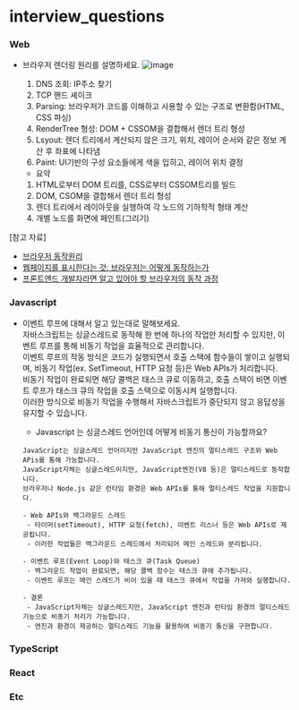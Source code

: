 # interview_questions

### Web
- 브라우저 렌더링 원리를 설명하세요.
   ![image](https://github.com/user-attachments/assets/01d43587-bd6d-4244-8b5d-c4dd3b0c93a0)
  1. DNS 조회: IP주소 찾기
  2. TCP 핸드 셰이크
  3. Parsing: 브라우저가 코드를 이해하고 사용할 수 있는 구조로 변환함(HTML, CSS 파싱)
  4. RenderTree 형성: DOM + CSSOM을 결합해서 렌더 트리 형성
  5. Lsyout: 렌더 트리에서 계산되지 않은 크기, 위치, 레이어 순서와 같은 정보 계산 후 좌표에 나타냄
  6. Paint: UI기반의 구성 요소들에게 색을 입히고, 레이어 위치 결정
     
  - 요약
  1. HTML로부터 DOM 트리를, CSS로부터 CSSOM트리를 빌드
  2. DOM, CSOM을 결합해서 렌더 트리 형성
  3. 렌더 트리에서 레이아웃을 실행하여 각 노드의 기하학적 형태 계산
  4. 개별 노드를 화면에 페인트(그리기)
     
[참고 자료]
- [브라우저 동작원리](https://poiemaweb.com/js-browser)
- [웹페이지를 표시한다는 것: 브라우저는 어떻게 동작하는가](https://developer.mozilla.org/ko/docs/Web/Performance/How_browsers_work)
- [프론트엔드 개발자라면 알고 있어야 할 브라우저의 동작 과정](https://yozm.wishket.com/magazine/detail/1338/)
  

### Javascript
- 이벤트 루프에 대해서 알고 있는대로 말해보세요. <br/>
  자바스크립트는 싱글스레드로 동작해 한 번에 하나의 작업만 처리할 수 있지만, 이벤트 루프를 통해 비동기 작업을 효율적으로 관리합니다.  <br/>
  이벤트 루프의 작동 방식은 코드가 실행되면서 호출 스택에 함수들이 쌓이고 실행되며, 비동기 작업(ex. SetTimeout, HTTP 요청 등)은 Web APIs가 처리합니다.  <br/>
  비동기 작업이 완료되면 해당 콜백은 태스크 큐로 이동하고, 호출 스택이 비면 이벤트 루프가 태스크 큐의 작업을 호출 스택으로 이동시켜 실행합니다.  <br/>
  이러한 방식으로 비동기 작업을 수행해서 자바스크립트가 중단되지 않고 응답성을 유지할 수 있습니다. 

  - Javascript 는 싱글스레드 언어인데 어떻게 비동기 통신이 가능할까요? <br/>
   ```
   JavaScript는 싱글스레드 언어이지만 JavaScript 엔진의 멀티스레드 구조와 Web APis를 통해 가능합니다.
   JavaScript자체는 싱글스레드이지만, JavaScript엔진(V8 등)은 멀티스레드로 동작합니다.
   브라우저나 Node.js 같은 런타임 환경은 Web APIs를 통해 멀티스레드 작업을 지원합니다.

   - Web APIs와 백그라운드 스레드
    - 타이머(setTimeout), HTTP 요청(fetch), 이벤트 리스너 등은 Web APIs로 제공됩니다.
    - 이러한 작업들은 백그라운드 스레드에서 처리되어 메인 스레드와 분리됩니다.
 
   - 이벤트 루프(Event Loop)와 태스크 큐(Task Queue)
    - 백그라운드 작업이 완료되면, 해당 콜백 함수는 태스크 큐에 추가됩니다.
    - 이벤트 루프는 메인 스레드가 비어 있을 때 태스크 큐에서 작업을 가져와 실행합니다.
    
   - 결론 
    - JavaScript자체는 싱글스레드지만, JavaScript 엔진과 런타임 환경의 멀티스레드 기능으로 비동기 처리가 가능합니다.
    - 엔진과 환경이 제공하는 멀티스레드 기능을 활용하여 비동기 통신을 구현합니다.
   ```
### TypeScript
### React
### Etc
